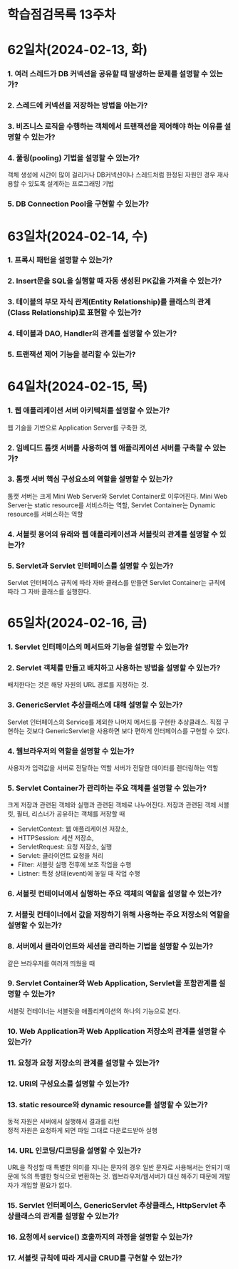 # 학습점검목록 13주차

# 62일차(2024-02-13, 화)
### 1. 여러 스레드가 DB 커넥션을 공유할 때 발생하는 문제를 설명할 수 있는가?

### 2. 스레드에 커넥션을 저장하는 방법을 아는가?

### 3. 비즈니스 로직을 수행하는 객체에서 트랜잭션을 제어해야 하는 이유를 설명할 수 있는가?

### 4. 풀링(pooling) 기법을 설명할 수 있는가?
객체 생성에 시간이 많이 걸리거나 DB커넥션이나 스레드처럼 한정된 자원인 경우 재사용할 수 있도록 설계하는 프로그래밍 기법

### 5. DB Connection Pool을 구현할 수 있는가?


# 63일차(2024-02-14, 수)
### 1. 프록시 패턴을 설명할 수 있는가?

### 2. Insert문을 SQL을 실행할 때 자동 생성된 PK값을 가져올 수 있는가?

### 3. 테이블의 부모 자식 관계(Entity Relationship)를 클래스의 관계(Class Relationship)로 표현할 수 있는가?

### 4. 테이블과 DAO, Handler의 관계를 설명할 수 있는가?

### 5. 트랜잭션 제어 기능을 분리할 수 있는가?


# 64일차(2024-02-15, 목)
### 1. 웹 애플리케이션 서버 아키텍처를 설명할 수 있는가?
웹 기술을 기반으로 Application Server를 구축한 것, 

### 2. 임베디드 톰캣 서버를 사용하여 웹 애플리케이션 서버를 구축할 수 있는가?

### 3. 톰캣 서버 핵심 구성요소의 역할을 설명할 수 있는가?
톰캣 서버는 크게 Mini Web Server와 Servlet Container로 이루어진다. Mini Web Server는 static resource를 서비스하는 역할, Servlet Container는 Dynamic resource를 서비스하는 역할

### 4. 서블릿 용어의 유래와 웹 애플리케이션과 서블릿의 관계를 설명할 수 있는가?

### 5. Servlet과 Servlet 인터페이스를 설명할 수 있는가?
Servlet 인터페이스 규칙에 따라 자바 클래스를 만들면 Servlet Container는 규칙에 따라 그 자바 클래스를 실행한다.

# 65일차(2024-02-16, 금)
### 1. Servlet 인터페이스의 메서드와 기능을 설명할 수 있는가?

### 2. Servlet 객체를 만들고 배치하고 사용하는 방법을 설명할 수 있는가?
배치한다는 것은 해당 자원의 URL 경로를 지정하는 것. 

### 3. GenericServlet 추상클래스에 대해 설명할 수 있는가?
Servlet 인터페이스의 Service를 제외한 나머지 메서드를 구현한 추상클래스. 직접 구현하는 것보다 GenericServlet을 사용하면 보다 편하게 인터페이스를 구현할 수 있다. 

### 4. 웹브라우저의 역할을 설명할 수 있는가?
사용자가 입력값을 서버로 전달하는 역할
서버가 전달한 데이터를 렌더링하는 역할

### 5. Servlet Container가 관리하는 주요 객체를 설명할 수 있는가?
크게 저장과 관련된 객체와 실행과 관련된 객체로 나누어진다.
저장과 관련된 객체
서블릿, 필터, 리스너가 공유하는 객체를 저장할 때  
- ServletContext: 웹 애플리케이션 저장소, 
- HTTPSession: 세션 저장소,
- ServletRequest: 요청 저장소,
실행
- Servlet: 클라이언트 요청을 처리
- Filter: 서블릿 실행 전후에 보조 작업을 수행
- Listner: 특정 상태(event)에 놓일 때 작업 수행

### 6. 서블릿 컨테이너에서 실행하는 주요 객체의 역할을 설명할 수 있는가?

### 7. 서블릿 컨테이너에서 값을 저장하기 위해 사용하는 주요 저장소의 역할을 설명할 수 있는가?

### 8. 서버에서 클라이언트와 세션을 관리하는 기법을 설명할 수 있는가?
같은 브라우저를 여러개 띄웠을 때 

### 9. Servlet Container와 Web Application, Servlet을 포함관계를 설명할 수 있는가?
서블릿 컨테이너는 서블릿을 애플리케이션의 하나의 기능으로 본다.

### 10. Web Application과 Web Application 저장소의 관계를 설명할 수 있는가?

### 11. 요청과 요청 저장소의 관계를 설명할 수 있는가?

### 12. URl의 구성요소를 설명할 수 있는가?

### 13. static resource와 dynamic resource를 설명할 수 있는가?
동적 자원은 서버에서 실행해서 결과를 리턴  
정적 자원은 요청하게 되면 파일 그대로 다운로드받아 실행

### 14. URL 인코딩/디코딩을 설명할 수 있는가?
URL을 작성할 때 특별한 의미를 지니는 문자의 경우 일반 문자로 사용해서는 안되기 때문에 %의 특별한 형식으로 변환하는 것. 웹브라우저/웹서버가 대신 해주기 때문에 개발자가 개입할 필요가 없다. 

### 15. Servlet 인터페이스, GenericServlet 추상클래스, HttpServlet 추상클래스의 관계를 설명할 수 있는가?

### 16. 요청에서 service() 호출까지의 과정을 설명할 수 있는가?

### 17. 서블릿 규칙에 따라 게시글 CRUD를 구현할 수 있는가?



